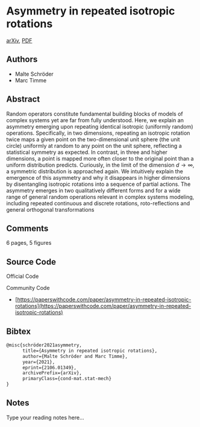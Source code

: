 
# Asymmetry in repeated isotropic rotations

[arXiv](https://arxiv.org/abs/2106.01349), [PDF](https://arxiv.org/pdf/2106.01349.pdf)

## Authors

- Malte Schröder
- Marc Timme

## Abstract

Random operators constitute fundamental building blocks of models of complex systems yet are far from fully understood. Here, we explain an asymmetry emerging upon repeating identical isotropic (uniformly random) operations. Specifically, in two dimensions, repeating an isotropic rotation twice maps a given point on the two-dimensional unit sphere (the unit circle) uniformly at random to any point on the unit sphere, reflecting a statistical symmetry as expected. In contrast, in three and higher dimensions, a point is mapped more often closer to the original point than a uniform distribution predicts. Curiously, in the limit of the dimension $d \rightarrow \infty$, a symmetric distribution is approached again. We intuitively explain the emergence of this asymmetry and why it disappears in higher dimensions by disentangling isotropic rotations into a sequence of partial actions. The asymmetry emerges in two qualitatively different forms and for a wide range of general random operations relevant in complex systems modeling, including repeated continuous and discrete rotations, roto-reflections and general orthogonal transformations

## Comments

6 pages, 5 figures

## Source Code

Official Code



Community Code

- [https://paperswithcode.com/paper/asymmetry-in-repeated-isotropic-rotations](https://paperswithcode.com/paper/asymmetry-in-repeated-isotropic-rotations)

## Bibtex

```tex
@misc{schröder2021asymmetry,
      title={Asymmetry in repeated isotropic rotations}, 
      author={Malte Schröder and Marc Timme},
      year={2021},
      eprint={2106.01349},
      archivePrefix={arXiv},
      primaryClass={cond-mat.stat-mech}
}
```

## Notes

Type your reading notes here...

